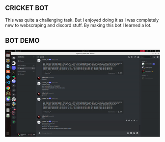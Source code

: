 ## CRICKET BOT

This was quite a challenging task. But I enjoyed doing it as I was completely new to webscraping and discord stuff. By making this bot I learned a lot.

## BOT DEMO
![](/task-06/video/bot.gif)
